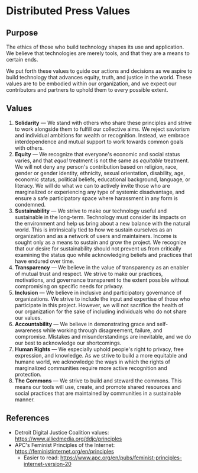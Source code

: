 # Distributed Press Values

## Purpose

The ethics of those who build technology shapes its use and application. We believe that technologies are merely tools, and that they are a means to certain ends.

We put forth these values to guide our actions and decisions as we aspire to build technology that advances equity, truth, and justice in the world. These values are to be embodied within our organization, and we expect our contributors and partners to uphold them to every possible extent.

## Values

1. **Solidarity** — We stand with others who share these principles and strive to work alongside them to fulfill our collective aims. We reject saviorism and individual ambitions for wealth or recognition. Instead, we embrace interdependence and mutual support to work towards common goals with others.
2. **Equity** — We recognize that everyone's economic and social status varies, and that _equal_ treatment is not the same as _equitable_ treatment. We will not deny any person's contribution based on religion, race, gender or gender identity, ethnicity, sexual orientation, disability, age, economic status, political beliefs, educational background, language, or literacy. We will do what we can to actively invite those who are marginalized or experiencing any type of systemic disadvantage, and ensure a safe participatory space where harassment in any form is condemned.
3. **Sustainability** — We strive to make our technology useful and sustainable in the long-term. Technology must consider its impacts on the environment and help us bring about a new balance with the natural world. This is intrinsically tied to how we sustain ourselves as an organization and as a network of users and maintainers. Income is sought only as a means to sustain and grow the project. We recognize that our desire for sustainability should not prevent us from critically examining the status quo while acknowledging beliefs and practices that have endured over time. 
4. **Transparency** — We believe in the value of transparency as an enabler of mutual trust and respect. We strive to make our practices, motivations, and governance transparent to the extent possible without compromising on specific needs for privacy.
5. **Inclusion** — We believe in inclusive and participatory governance of organizations. We strive to include the input and expertise of those who participate in this project. However, we will not sacrifice the health of our organization for the sake of including individuals who do not share our values.
6. **Accountability** — We believe in demonstrating grace and self-awareness while working through disagreement, failure, and compromise. Mistakes and misunderstandings are inevitable, and we do our best to acknowledge our shortcomings. 
7. **Human Rights** — We especially uphold people's right to privacy, free expression, and knowledge. As we strive to build a more equitable and humane world, we acknowledge the ways in which the rights of marginalized communities require more active recognition and protection.
8. **The Commons** — We strive to build and steward the commons. This means our tools will use, create, and promote shared resources and social practices that are maintained by communities in a sustainable manner.

## References

- Detroit Digital Justice Coalition values: https://www.alliedmedia.org/ddjc/principles
- APC's Feminist Principles of the Internet: https://feministinternet.org/en/principles
	- Easier to read: https://www.apc.org/en/pubs/feminist-principles-internet-version-20
